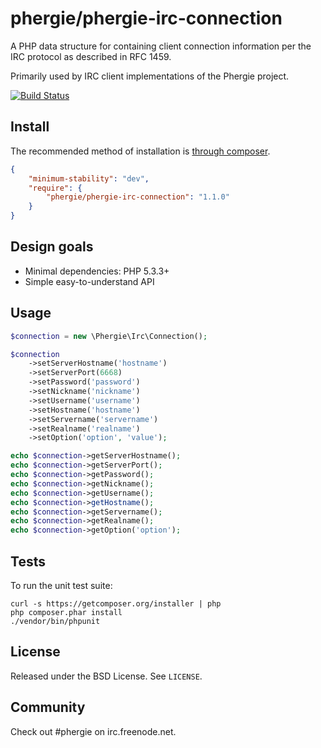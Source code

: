 # phergie/phergie-irc-connection

A PHP data structure for containing client connection information per the IRC protocol as described in RFC 1459.

Primarily used by IRC client implementations of the Phergie project.

[![Build Status](https://secure.travis-ci.org/phergie/phergie-irc-connection.png?branch=master)](http://travis-ci.org/phergie/phergie-irc-connection)

## Install

The recommended method of installation is [through composer](http://getcomposer.org).

```JSON
{
    "minimum-stability": "dev",
    "require": {
        "phergie/phergie-irc-connection": "1.1.0"
    }
}
```

## Design goals

* Minimal dependencies: PHP 5.3.3+
* Simple easy-to-understand API

## Usage

```php
$connection = new \Phergie\Irc\Connection();

$connection
    ->setServerHostname('hostname')
    ->setServerPort(6668)
    ->setPassword('password')
    ->setNickname('nickname')
    ->setUsername('username')
    ->setHostname('hostname')
    ->setServername('servername')
    ->setRealname('realname')
    ->setOption('option', 'value');

echo $connection->getServerHostname();
echo $connection->getServerPort();
echo $connection->getPassword();
echo $connection->getNickname();
echo $connection->getUsername();
echo $connection->getHostname();
echo $connection->getServername();
echo $connection->getRealname();
echo $connection->getOption('option');
```

## Tests

To run the unit test suite:

```
curl -s https://getcomposer.org/installer | php
php composer.phar install
./vendor/bin/phpunit
```

## License

Released under the BSD License. See `LICENSE`.

## Community

Check out #phergie on irc.freenode.net.
